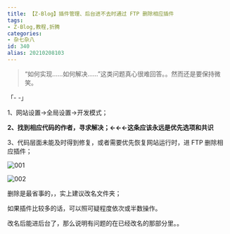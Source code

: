 ```yaml
---
title: 【Z-Blog】插件管理、后台进不去时通过 FTP 删除相应插件
tags:
- Z-Blog,教程,折腾
categories:
- 杂七杂八
id: 340
alias: 20210208103
---
```


> “如何实现……如何解决……”这类问题真心很难回答。。然而还是要保持微笑。

「- -」

1、网站设置→全局设置→开发模式；

<!--more-->

**2、找到相应代码的作者，寻求解决；←←←这条应该永远是优先选项和共识**

3、代码层面未能及时得到修复，或者需要优先恢复网站运行时，进 FTP 删除相应插件；

<!-- ![001](001.png "001") -->
![001](https://i.loli.net/2021/02/08/iSUrz9MLQNBDKtj.png "001")

<!-- ![002](002.png "002") -->
![002](https://i.loli.net/2021/02/08/nh8gQRbMUOEDNlo.png "002")

删除是最省事的，，实上建议改名文件夹；

如果插件比较多的话，可以照可疑程度依次或半数操作。

改名后能进后台了，那么说明有问题的在已经改名的那部分里。。

<!--340-->
